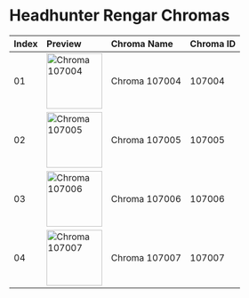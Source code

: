 # Headhunter Rengar Chromas

| Index | Preview | Chroma Name | Chroma ID |
|:---|:---|:---|:---|
| 01 | <img src='https://raw.communitydragon.org/latest/plugins/rcp-be-lol-game-data/global/default/v1/champion-chroma-images/107/107004.png' alt='Chroma 107004' width='100'> | Chroma 107004 | 107004 |
| 02 | <img src='https://raw.communitydragon.org/latest/plugins/rcp-be-lol-game-data/global/default/v1/champion-chroma-images/107/107005.png' alt='Chroma 107005' width='100'> | Chroma 107005 | 107005 |
| 03 | <img src='https://raw.communitydragon.org/latest/plugins/rcp-be-lol-game-data/global/default/v1/champion-chroma-images/107/107006.png' alt='Chroma 107006' width='100'> | Chroma 107006 | 107006 |
| 04 | <img src='https://raw.communitydragon.org/latest/plugins/rcp-be-lol-game-data/global/default/v1/champion-chroma-images/107/107007.png' alt='Chroma 107007' width='100'> | Chroma 107007 | 107007 |

